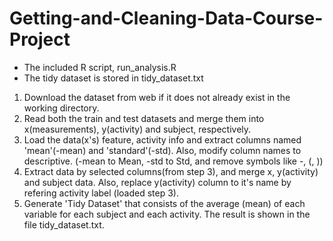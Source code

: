 # Getting-and-Cleaning-Data-Course-Project
<ul><li>The included R script, run_analysis.R</li>
  <li>The tidy dataset is stored in tidy_dataset.txt</li></ul>
  
  
1. Download the dataset from web if it does not already exist in the working directory.
2. Read both the train and test datasets and merge them into x(measurements), y(activity) and subject, respectively.
3. Load the data(x's) feature, activity info and extract columns named 'mean'(-mean) and 'standard'(-std). Also, modify column names to descriptive. (-mean to Mean, -std to Std, and remove symbols like -, (, ))
4. Extract data by selected columns(from step 3), and merge x, y(activity) and subject data. Also, replace y(activity) column to it's name by refering activity label (loaded step 3).
5. Generate 'Tidy Dataset' that consists of the average (mean) of each variable for each subject and each activity. The result is shown in the file tidy_dataset.txt.
